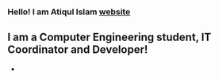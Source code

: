 ### Hello! I am Atiqul Islam [website]

## I am a Computer Engineering student, IT Coordinator and Developer!

-

<br />
<br />

[website]: "https://atiqulislam.netlify.app/"
[linkedin]: https://www.linkedin.com/in/islam-atiqul/
